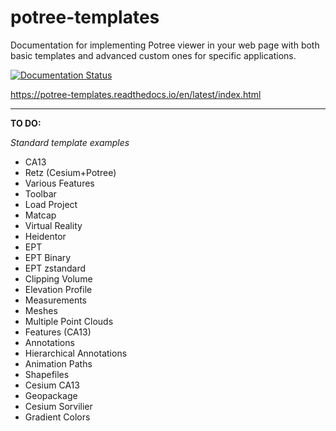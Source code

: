 # potree-templates

Documentation for implementing Potree viewer in your web page with both basic templates and advanced custom ones for specific applications.

[![Documentation Status](https://readthedocs.org/projects/potree-templates/badge/?version=latest)](https://potree-templates.readthedocs.io/en/latest/?badge=latest)

https://potree-templates.readthedocs.io/en/latest/index.html

------

**TO DO:**

*Standard template examples*

- CA13
- Retz (Cesium+Potree)
- Various Features
- Toolbar
- Load Project
- Matcap
- Virtual Reality
- Heidentor
- EPT
- EPT Binary
- EPT zstandard
- Clipping Volume
- Elevation Profile
- Measurements
- Meshes
- Multiple Point Clouds
- Features (CA13)
- Annotations
- Hierarchical Annotations
- Animation Paths
- Shapefiles
- Cesium CA13
- Geopackage
- Cesium Sorvilier
- Gradient Colors